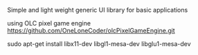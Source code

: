 Simple and light weight generic UI library for basic applications

using OLC pixel game engine
    https://github.com/OneLoneCoder/olcPixelGameEngine.git



sudo apt-get install libx11-dev libgl1-mesa-dev libglu1-mesa-dev
